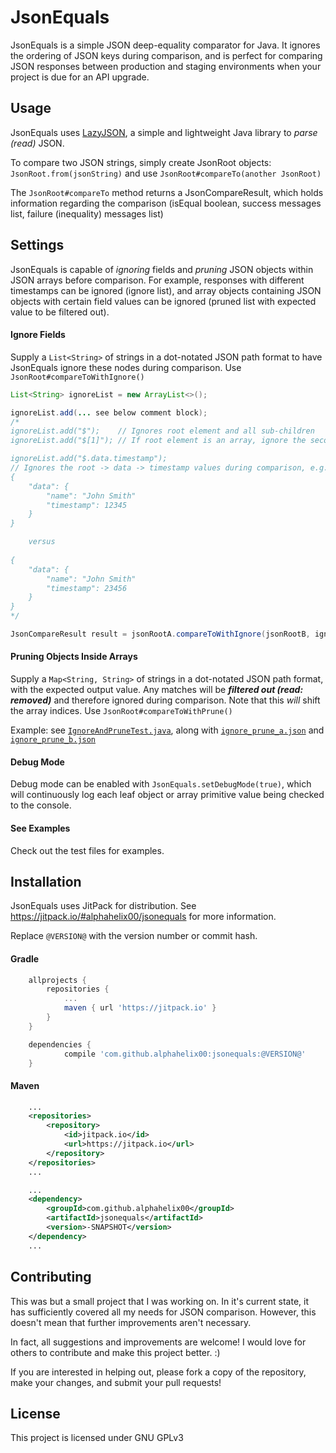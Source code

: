 # JsonEquals

JsonEquals is a simple JSON deep-equality comparator for Java.
It ignores the ordering of JSON keys during comparison, and is perfect for comparing JSON responses between production and staging environments when your project is due for an API upgrade.

## Usage

JsonEquals uses [LazyJSON](https://github.com/doubledutch/LazyJSON), a simple and lightweight Java library to *parse (read)* JSON.

To compare two JSON strings, simply create JsonRoot objects: `JsonRoot.from(jsonString)` and use `JsonRoot#compareTo(another JsonRoot)`
 
The `JsonRoot#compareTo` method returns a JsonCompareResult, which holds information regarding the comparison (isEqual boolean, success messages list, failure (inequality) messages list)

## Settings

JsonEquals is capable of *ignoring* fields and *pruning* JSON objects within JSON arrays before comparison.
For example, responses with different timestamps can be ignored (ignore list), and array objects containing JSON objects with certain field values can be ignored (pruned list with expected value to be filtered out).

#### Ignore Fields

Supply a `List<String>` of strings in a dot-notated JSON path format to have JsonEquals ignore these nodes during comparison. Use `JsonRoot#compareToWithIgnore()`
```java
List<String> ignoreList = new ArrayList<>();

ignoreList.add(... see below comment block);
/*
ignoreList.add("$");    // Ignores root element and all sub-children
ignoreList.add("$[1]"); // If root element is an array, ignore the second object in the array including all its sub-children

ignoreList.add("$.data.timestamp");
// Ignores the root -> data -> timestamp values during comparison, e.g. the two JSONs below will be equal
{
    "data": {
        "name": "John Smith"
        "timestamp": 12345
    }
}

    versus
    
{
    "data": {
        "name": "John Smith"
        "timestamp": 23456
    }
}
*/

JsonCompareResult result = jsonRootA.compareToWithIgnore(jsonRootB, ignoreList);
```

#### Pruning Objects Inside Arrays

Supply a `Map<String, String>` of strings in a dot-notated JSON path format, with the expected output value. Any matches will be _**filtered out (read: removed)**_ and therefore ignored during comparison. Note that this _will_ shift the array indices. Use `JsonRoot#compareToWithPrune()`

Example: see [`IgnoreAndPruneTest.java`](https://github.com/alphahelix00/jsonequals/blob/master/src/test/java/IgnoreAndPruneTest.java), along with [`ignore_prune_a.json`](https://github.com/alphahelix00/jsonequals/blob/master/tests/ignore_prune_a.json) and [`ignore_prune_b.json`](https://github.com/alphahelix00/jsonequals/blob/master/tests/ignore_prune_b.json)

#### Debug Mode

Debug mode can be enabled with `JsonEquals.setDebugMode(true)`, which will continuously log each leaf object or array primitive value being checked to the console.

#### See Examples

Check out the test files for examples.

## Installation

JsonEquals uses JitPack for distribution. See https://jitpack.io/#alphahelix00/jsonequals for more information.

Replace `@VERSION@` with the version number or commit hash.

#### Gradle
```groovy
    allprojects {
        repositories {
            ...
            maven { url 'https://jitpack.io' }
        }
    }
```
```groovy
    dependencies {
            compile 'com.github.alphahelix00:jsonequals:@VERSION@'
    }
```

#### Maven
```xml
    ...
    <repositories>
        <repository>
            <id>jitpack.io</id>
            <url>https://jitpack.io</url>
        </repository>
    </repositories>
    ...
```
```xml
    ...
    <dependency>
        <groupId>com.github.alphahelix00</groupId>
        <artifactId>jsonequals</artifactId>
        <version>-SNAPSHOT</version>
    </dependency>
    ...
```

## Contributing

This was but a small project that I was working on. In it's current state, it has sufficiently covered all my needs for JSON comparison.
However, this doesn't mean that further improvements aren't necessary. 

In fact, all suggestions and improvements are welcome! I would love for others to contribute and make this project better. :)

If you are interested in helping out, please fork a copy of the repository, make your changes, and submit your pull requests!

## License

This project is licensed under GNU GPLv3